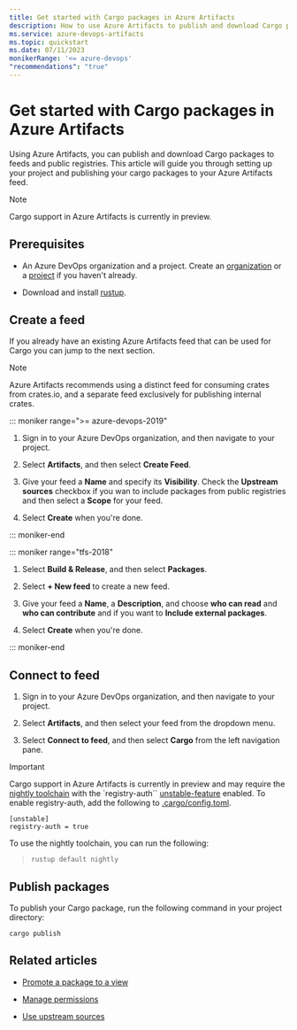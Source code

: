 ```yaml
---
title: Get started with Cargo packages in Azure Artifacts
description: How to use Azure Artifacts to publish and download Cargo packages
ms.service: azure-devops-artifacts
ms.topic: quickstart
ms.date: 07/11/2023
monikerRange: '<= azure-devops'
"recommendations": "true"
---
```


# Get started with Cargo packages in Azure Artifacts

Using Azure Artifacts, you can publish and download Cargo packages to feeds and public registries. This article will guide you through setting up your project and publishing your cargo packages to your Azure Artifacts feed.

> [!NOTE]
> Cargo support in Azure Artifacts is currently in preview.

## Prerequisites

- An Azure DevOps organization and a project. Create an [organization](../organizations/accounts/create-organization.md) or a [project](../organizations/projects/create-project.md#create-a-project) if you haven't already.

- Download and install [rustup](https://rustup.rs/).

## Create a feed

If you already have an existing Azure Artifacts feed that can be used for Cargo you can jump to the next section. 

> [!NOTE]
> Azure Artifacts recommends using a distinct feed for consuming crates from crates.io, and a separate feed exclusively for publishing internal crates.
 
::: moniker range=">= azure-devops-2019"

1. Sign in to your Azure DevOps organization, and then navigate to your project.

1. Select **Artifacts**, and then select **Create Feed**.

1. Give your feed a **Name** and specify its **Visibility**. Check the **Upstream sources** checkbox if you wan to include packages from public registries and then select a **Scope** for your feed.

1. Select **Create** when you're done.

::: moniker-end

::: moniker range="tfs-2018"

1. Select **Build & Release**, and then select **Packages**.

1. Select **+ New feed** to create a new feed.

1. Give your feed a **Name**, a **Description**, and choose **who can read** and **who can contribute** and if you want to **Include external packages**.

1. Select **Create** when you're done.

::: moniker-end

## Connect to feed

1. Sign in to your Azure DevOps organization, and then navigate to your project.

1. Select **Artifacts**, and then select your feed from the dropdown menu.

1. Select **Connect to feed**, and then select **Cargo** from the left navigation pane.

> [!IMPORTANT]
> Cargo support in Azure Artifacts is currently in preview and may require the [nightly toolchain](https://go.microsoft.com/fwlink/?linkid=2243883) with the `registry-auth`` [unstable-feature](https://go.microsoft.com/fwlink/?linkid=2243884) enabled. To enable registry-auth, add the following to [.cargo/config.toml](https://go.microsoft.com/fwlink/?linkid=2234410).
>
> ```
> [unstable]
> registry-auth = true
> ```
>
> To use the nightly toolchain, you can run the following:

> ```
> rustup default nightly
> ```

## Publish packages

To publish your Cargo package, run the following command in your project directory:

```
cargo publish
```

## Related articles

- [Promote a package to a view](feeds/views.md)

- [Manage permissions](feeds/feed-permissions.md)

- [Use upstream sources](concepts/upstream-sources.md)
